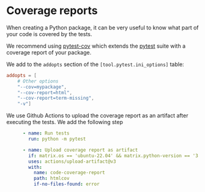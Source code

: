 # Coverage reports

When creating a Python package, it can be very useful to know what part of your code is covered by the tests.

We recommend using [pytest-cov](https://pytest-cov.readthedocs.io/en/latest/) which extends the [pytest](./testing.md) suite with a coverage report of your package.

We add to the `addopts` section of the `[tool.pytest.ini_options]` table:
```toml
addopts = [
    # Other options
    "--cov=mypackage",
    "--cov-report=html",
    "--cov-report=term-missing",
    "-v"]
```

We use Github Actions to upload the coverage report as an artifact after executing the tests. We add the following step
```yaml
      - name: Run tests
        run: python -m pytest 

      - name: Upload coverage report as artifact
        if: matrix.os == 'ubuntu-22.04' && matrix.python-version == '3.10'
        uses: actions/upload-artifact@v3
        with:
          name: code-coverage-report
          path: htmlcov
          if-no-files-found: error
```
